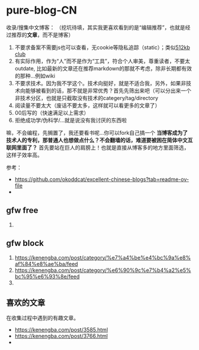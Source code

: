 # pure-blog-CN
收录/搜集中文博客：
（挖坑待填，其实我更喜欢看到的是“编辑推荐”，也就是经过推荐的**文章**，而不是博客）

1. 不要求备案不需要js也可以查看，无cookie等隐私追踪（static）；类似[512kb club](https://github.com/kevquirk/512kb.club)
2. 有实际作用，作为“人”而不是作为“工具”，符合个人审美，尊重读者，不要太outdate, 比如最新的文章还在推荐markdown的那就不考虑，除非长期都有效的那种…例如wiki
3. 不要求技术。因为我不学这个。技术向挺好，就是不适合我，另外，如果非技术向能够被看到的话，那不就是非常优秀？首先先筛出来吧（可以分出来一个非技术分区，也就是只截取没有技术的categery/tag/directory
4. 阅读量不要太大（废话不要太多，这样就可以看更多的文章了）
5. 00后写的（快速满足以上需求）
6. 拒绝成功学/伪科学/...就是说没有我讨厌的东西啦

嘛，不会编程，先搁置了，我还要看书呢…你可以fork自己搞一个
**当博客成为了技术人的专利，那普通人也想做点什么？不会翻墙的话，难道要被困在简体中文互联网里面了？**
首先要站在巨人的肩膀上！也就是直接从博客多的地方里面筛选，这样子效率高。

参考：
- https://github.com/okoddcat/excellent-chinese-blogs?tab=readme-ov-file
- 

## gfw free
1. 

## gfw block
1. https://kenengba.com/post/category/%e7%a4%be%e4%bc%9a%e8%af%84%e8%ae%ba/feed
2. https://kenengba.com/post/category/%e6%90%9c%e7%b4%a2%e5%bc%95%e6%93%8e/feed
3. 

## 喜欢的文章
在收集过程中遇到的有趣文章。

- https://kenengba.com/post/3585.html
- https://kenengba.com/post/3766.html
- 
